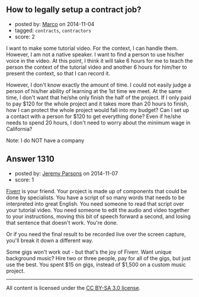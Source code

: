 ## How to legally setup a contract job?

- posted by: [Marco](https://stackexchange.com/users/325954/marco) on 2014-11-04
- tagged: `contracts`, `contractors`
- score: 2

I want to make some tutorial video. For the context, I can handle them. However, I am not a native speaker. I want to find a person to use his/her voice in the video. At this point, I  think it will take 6 hours for me to teach the person the context of the tutorial video and another 6 hours for him/her to present the context, so that I can record it.

However, I don't know exactly the amount of time. I could not easily judge a person of his/her ability of learning at the 1st time we meet. At the same time, I don't want that he/she only finish the half of the project. If I only paid to pay $120 for the whole project and it takes more than 20 hours to finish, how I can protect the whole project would fall into my budget? Can I set up a contact with a person for $120 to get everything done? Even if he/she needs to spend 20 hours, I don't need to worry about the minimum wage in California? 

Note: I do NOT have a company


## Answer 1310

- posted by: [Jeremy Parsons](https://stackexchange.com/users/497810/jeremy-parsons) on 2014-11-07
- score: 1

<p><a href="http://www.fiverr.com/" rel="nofollow">Fiverr</a> is your friend. Your project is made up of components that could be done by specialists. You have a script of so many words that needs to be interpreted into great English. You need someone to read that script over your tutorial video. You need someone to edit the audio and video together to your instructions, moving this bit of speech forward a second, and losing that sentence that doesn't work. You're done.</p>

<p>Or if you need the final result to be recorded live over the screen capture, you'll break it down a different way.</p>

<p>Some gigs won't work out - but that's the joy of Fiverr. Want unique background music? Hire two or three people, pay for all of the gigs, but just use the best. You spent $15 on gigs, instead of $1,500 on a custom music project.</p>




---

All content is licensed under the [CC BY-SA 3.0 license](https://creativecommons.org/licenses/by-sa/3.0/).
